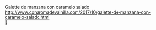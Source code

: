 Galette de manzana con caramelo salado	http://www.conaromadevainilla.com/2017/10/galette-de-manzana-con-caramelo-salado.html	
਍